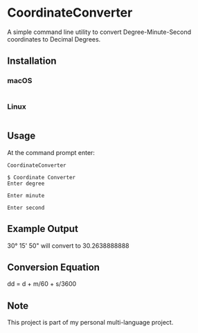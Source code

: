 # CoordinateConverter

A simple command line utility to convert Degree-Minute-Second coordinates to Decimal Degrees.

## Installation

### macOS
```
```

### Linux
```
```

## Usage

At the command prompt enter:
```
CoordinateConverter
```

```
$ Coordinate Converter
Enter degree

```

```
Enter minute

```

```
Enter second

```

## Example Output
30° 15' 50" will convert to 30.2638888888

## Conversion Equation
dd = d + m/60 + s/3600

## Note
This project is part of my personal multi-language project.
